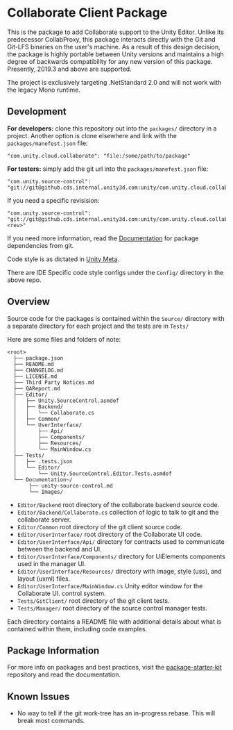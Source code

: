 # Collaborate Client Package
This is the package to add Collaborate support to the Unity Editor. Unlike its predecessor CollabProxy,
this package interacts directly with the Git and Git-LFS binaries on the user's machine. As a result of this design
decision, the package is highly portable between Unity versions and maintains a high degree of backwards compatibility
for any new version of this package. Presently, 2019.3 and above are supported.

The project is exclusively targeting .NetStandard 2.0 and will not work with the legacy Mono runtime.

## Development
**For developers:** clone this repository out into the `packages/` directory in a project.
Another option is clone elsewhere and link with the `packages/manefest.json` file:
```
"com.unity.cloud.collaborate": "file:/some/path/to/package"
```

**For testers:** simply add the git url into the `packages/manefest.json` file:
```
"com.unity.source-control": "git://git@github.cds.internal.unity3d.com:unity/com.unity.cloud.collaborate.git"
```
If you need a specific revisision:
```
"com.unity.source-control": "git://git@github.cds.internal.unity3d.com:unity/com.unity.cloud.collaborate.git#<rev>"
```
If you need more information, read the [Documentation](https://docs.unity3d.com/Manual/upm-dependencies.html#Git) for package dependencies from git.

Code style is as dictated in [Unity Meta](https://github.cds.internal.unity3d.com/unity/unity-meta).

There are IDE Specific code style configs under the `Config/` directory in the above repo.

## Overview
Source code for the packages is contained within the `Source/` directory with a separate directory for each project
and the tests are in `Tests/`

Here are some files and folders of note:
```none
<root>
  ├── package.json
  ├── README.md
  ├── CHANGELOG.md
  ├── LICENSE.md
  ├── Third Party Notices.md
  ├── QAReport.md
  ├── Editor/
  │   ├── Unity.SourceControl.asmdef
  │   ├── Backend/
  │   │   └── Collaborate.cs
  │   ├── Common/
  │   └── UserInterface/
  │       ├── Api/
  │       ├── Components/
  │       ├── Resources/
  │       └── MainWindow.cs
  ├── Tests/
  │   ├── .tests.json
  │   └── Editor/
  │       └── Unity.SourceControl.Editor.Tests.asmdef
  └── Documentation~/
       ├── unity-source-control.md
       └── Images/
```

- `Editor/Backend` root directory of the collaborate backend source code.
- `Editor/Backend/Collaborate.cs` collection of logic to talk to git and the collaborate server.
- `Editor/Common` root directory of the git client source code.
- `Editor/UserInterface/` root directory of the Collaborate UI code.
- `Editor/UserInterface/Api/` directory for contracts used to communicate between the backend and UI.
- `Editor/UserInterface/Components/` directory for UiElements components used in the manager UI.
- `Editor/UserInterface/Resources/` directory with image, style (uss), and layout (uxml) files.
- `Editor/UserInterface/MainWindow.cs` Unity editor window for the Collaborate UI.
control system.
- `Tests/GitClient/` root directory of the git client tests.
- `Tests/Manager/` root directory of the source control manager tests.

Each directory contains a README file with additional details about what is contained within them, including code
examples.

## Package Information
For more info on packages and best practices, visit the [package-starter-kit](https://github.cds.internal.unity3d.com/unity/com.unity.package-starter-kit) repository and read the documentation.

## Known Issues
* No way to tell if the git work-tree has an in-progress rebase. This will break most commands.
